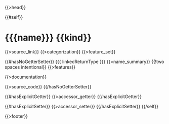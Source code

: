 {{>head}}

{{#self}}
# {{{name}}} {{kind}}

{{>source_link}}
{{>categorization}}
{{>feature_set}}

{{#hasNoGetterSetter}}
{{{ linkedReturnType }}} {{>name_summary}}  {{!two spaces intentional}}
{{>features}}

{{>documentation}}

{{>source_code}}
{{/hasNoGetterSetter}}

{{#hasExplicitGetter}}
{{>accessor_getter}}
{{/hasExplicitGetter}}

{{#hasExplicitSetter}}
{{>accessor_setter}}
{{/hasExplicitSetter}}
{{/self}}

{{>footer}}
